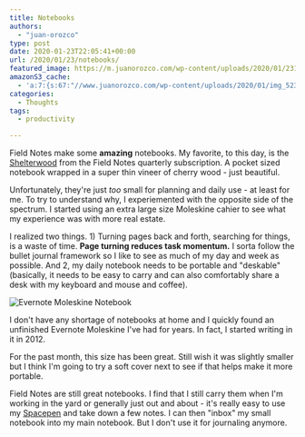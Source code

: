 ```yaml
---
title: Notebooks
authors: 
  - "juan-orozco"
type: post
date: 2020-01-23T22:05:41+00:00
url: /2020/01/23/notebooks/
featured_image: https://m.juanorozco.com/wp-content/uploads/2020/01/23174006/img_5231-1200x900.jpg
amazonS3_cache:
  - 'a:7:{s:67:"//www.juanorozco.com/wp-content/uploads/2020/01/img_5231-scaled.jpg";s:4:"3218";s:74:"//m.juanorozco.com/wp-content/uploads/2020/01/23174006/img_5231-scaled.jpg";s:4:"3218";s:67:"//m.juanorozco.com/wp-content/uploads/2020/01/23174006/img_5231.jpg";s:4:"3218";s:76:"//m.juanorozco.com/wp-content/uploads/2020/01/23174006/img_5231-1024x768.jpg";s:4:"3218";s:69:"//www.juanorozco.com/wp-content/uploads/2020/01/img_5231-1024x768.jpg";s:4:"3218";s:60:"//www.juanorozco.com/wp-content/uploads/2020/01/img_5231.jpg";s:4:"3218";s:30:"//www.spacepen.com/bullet.aspx";a:1:{s:9:"timestamp";i:1579817099;}}'
categories:
  - Thoughts
tags:
  - productivity

---
```

Field Notes make some **amazing** notebooks. My favorite, to this day, is the [Shelterwood][1] from the Field Notes quarterly subscription. A pocket sized notebook wrapped in a super thin vineer of cherry wood - just beautiful.

Unfortunately, they're just _too_ small for planning and daily use - at least for me. To try to understand why, I experiemented with the opposite side of the spectrum. I started using an extra large size Moleskine cahier to see what my experience was with more real estate.

I realized two things. 1) Turning pages back and forth, searching for things, is a waste of time. **Page turning reduces task momentum.** I sorta follow the bullet journal framework so I like to see as much of my day and week as possible. And 2, my daily notebook needs to be portable and "deskable" (basically, it needs to be easy to carry and can also comfortably share a desk with my keyboard and mouse and coffee).

<img src="https://i0.wp.com/m.juanorozco.com/wp-content/uploads/2020/01/23174006/img_5231-1024x768.jpg?resize=580%2C435&#038;ssl=1" alt="Evernote Moleskine Notebook" data-recalc-dims="1" />

I don't have any shortage of notebooks at home and I quickly found an unfinished Evernote Moleskine I've had for years. In fact, I started writing in it in 2012.

For the past month, this size has been great. Still wish it was slightly smaller but I think I'm going to try a soft cover next to see if that helps make it more portable.

Field Notes are still great notebooks. I find that I still carry them when I'm working in the yard or generally just out and about - it's really easy to use my [Spacepen][2] and take down a few notes. I can then "inbox" my small notebook into my main notebook. But I don't use it for journaling anymore.

 [1]: https://fieldnotesbrand.com/products/shelterwood
 [2]: https://www.spacepen.com/bullet.aspx